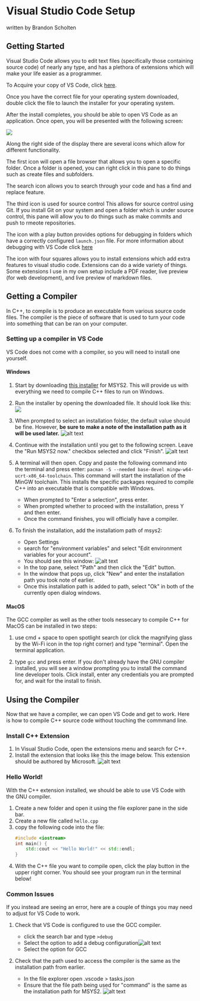 # Visual Studio Code Setup
written by Brandon Scholten
## Getting Started
 Visual Studio Code allows you to edit text files (specifically those containing source code) of nearly any type, and has a plethora of extensions which will make your life easier as a programmer. 

To Acquire your copy of VS Code, click [here](https://code.visualstudio.com/download).

Once you have the correct file for your operating system downloaded, double click the file to launch the installer for your operating system. 

After the install completes, you should be able to open VS Code as an application. Once open, you will be presented with the following screen:

![](image.png)

Along the right side of the display there are several icons which allow for different functionality. 

The first icon will open a file browser that allows you to open a specific folder. Once a folder is opened, you can right click in this pane to do things such as create files and subfolders. 

The search icon allows you to search through your code and has a find and replace feature. 

The third icon is used for source control This allows for source control using Git. If you install Git on your system and open a folder which is under source control, this pane will allow you to do things such as make commits and push to rmeote repositories. 

The icon with a play button provides options for debugging in folders which have a correctly configured `launch.json` file. For more information about debugging with VS Code click [here]()

The icon with four squares allows you to install extensions which add extra features to visual studio code. Extensions can do a wide variety of things. Some extensions I use in my own setup include a PDF reader, live preview (for web development), and live preview of markdown files. 

## Getting a Compiler

In C++, to compile is to produce an executable from various source code files. The compiler is the piece of software that is used to turn your code into something that can be ran on your computer. 

### Setting up a compiler in VS Code

VS Code does not come with a compiler, so you will need to install one yourself. 

#### Windows

1. Start by downloading [this installer](https://github.com/msys2/msys2-installer/releases/download/2024-01-13/msys2-x86_64-20240113.exe) for MSYS2. This will provide us with everything we need to compile C++ files to run on Windows. 

2. Run the installer by opening the downloaded file. It should look like this:![](image-1.png)

3. When prompted to select an installation folder, the default value should be fine. However, <b>be sure to make a note of the installation path as it will be used later.</b> ![alt text](image-2.png)

4. Continue with the installation until you get to the following screen. Leave the "Run MSYS2 now." checkbox selected and click "Finish".
![alt text](image-3.png)

5. A terminal will then open. Copy and paste the following command into the terminal and press enter: `pacman -S --needed base-devel mingw-w64-ucrt-x86_64-toolchain`. This command will start the installation of the MinGW toolchain. This installs the specific packages required to compile C++ into an executable that is compatible with Windows.
    - When prompted to "Enter a selection", press enter.
    - When prompted whether to proceed with the installation, press Y and then enter. 
    - Once the command finishes, you will officially have a compiler.

6. To finish the installation, add the installatiom path of msys2:
    - Open Settings 
    - search for "environment variables" and select "Edit environment variables for your account". 
    - You should see this window: ![alt text](image-4.png)
    - In the top pane, select "Path" and then click the "Edit" button.
    - In the window that pops up, click "New" and enter the installation path you took note of earlier. 
    - Once this installation path is added to path, select "Ok" in both of the currently open dialog windows.

#### MacOS

The GCC compiler as well as the other tools nessecary to compile C++ for MacOS can be installed in two steps:

1. use cmd + space to open spotlight search (or click the magnifying glass by the Wi-Fi icon in the top right corner) and type "terminal". Open the terminal application.

2. type `gcc` and press enter. If you don't already have the GNU compiler installed, you will see a window prompting you to install the command line developer tools. Click install, enter any credentials you are prompted for, and wait for the install to finish. 

## Using the Compiler

Now that we have a compiler, we can open VS Code and get to work. Here is how to compile C++ source code without touching the commmand line. 

### Install C++ Extension

1. In Visual Studio Code, open the extensions menu and search for C++. 
2. Install the extension that looks like this the image below. This extension should be authored by Microsoft. ![alt text](image-5.png)

### Hello World!

With the C++ extension installed, we should be able to use VS Code with the GNU compiler. 

1. Create a new folder and open it using the file explorer pane in the side bar. 
2. Create a new file called `hello.cpp`
3. copy the following code into the file:
    ```cpp
    #include <iostream>
    int main() {
        std::cout << "Hello World!" << std::endl;
    }
    ```
4. With the C++ file you want to compile open, click the play button in the upper right corner. You should see your program run in the terminal below!

### Common Issues

If you instead are seeing an error, here are a couple of things you may need to adjust for VS Code to work. 

1. Check that VS Code is configured to use the GCC compiler.
    - click the search bar and type `>debug`
    - Select the option to add a debug configuration![alt text](image-6.png)
    - Select the option for GCC

2. Check that the path used to access the compiler is the same as the installation path from earlier. 
    - In the file explorer open .vscode > tasks.json
    - Ensure that the file path being used for "command" is the same as the installation path for MSYS2. ![alt text](image-7.png)
